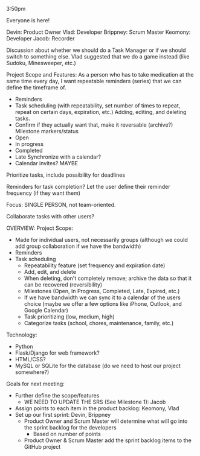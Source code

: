 3:50pm

Everyone is here!

Devin: Product Owner
Vlad: Developer
Brippney: Scrum Master
Keomony: Developer
Jacob: Recorder

Discussion about whether we should do a Task Manager or if we should switch to something else.
Vlad suggested that we do a game instead (like Sudoku, Minesweeper, etc.)

Project Scope and Features:
As a person who has to take medication at the same time every day, I want repeatable reminders (series) that we can define the timeframe of.

- Reminders
- Task scheduling (with repeatability, set number of times to repeat, repeat on certain days, expiration, etc.)
  Adding, editing, and deleting tasks.
- Confirm if they actually want that, make it reversable (archive?)
  Milestone markers/status
- Open
- In progress
- Completed
- Late
  Synchronize with a calendar?
- Calendar invites? MAYBE

Prioritize tasks, include possibility for deadlines

Reminders for task completion? Let the user define their reminder frequency (if they want them)

Focus: SINGLE PERSON, not team-oriented.

Collaborate tasks with other users?

OVERVIEW:
Project Scope:

- Made for individual users, not necessarily groups (although we could add group collaboration if we have the bandwidth)
- Reminders
- Task scheduling
  - Repeatability feature (set frequency and expiration date)
  - Add, edit, and delete
  - When deleting, don't completely remove; archive the data so that it can be recovered (reversibility)
  - Milestones (Open, In Progress, Completed, Late, Expired, etc.)
  - If we have bandwidth we can sync it to a calendar of the users choice (maybe we offer a few options like iPhone, Outlook, and Google Calendar)
  - Task prioritizing (low, medium, high)
  - Categorize tasks (school, chores, maintenance, family, etc.)

Technology:

- Python
- Flask/Django for web framework?
- HTML/CSS?
- MySQL or SQLite for the database
  (do we need to host our project somewhere?)

Goals for next meeting:

- Further define the scope/features
  - WE NEED TO UPDATE THE SRS (See Milestone 1): Jacob
- Assign points to each item in the product backlog: Keomony, Vlad
- Set up our first sprint: Devin, Brippney
  - Product Owner and Scrum Master will determine what will go into the sprint backlog for the developers
    - Based on number of points
  - Product Owner & Scrum Master add the sprint backlog items to the GitHub project
